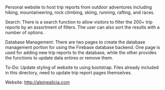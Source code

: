 Personal website to host trip reports from outdoor adventures including hiking, mountaineering, rock climbing, skiing, running, 
rafting, and races. 

Search: There is a search function to allow visitors to filter the 200+ trip reports by an assortment of filters. The user can also
sort the results with a number of options.

Database Management: There are two pages to create the database management portion for using the Firebase database backend. One page 
is used for adding new trip reports to the database, while the other provides the functions to update data entires or remove them.

To-Do: Update styling of website to using bootstrap. Files already included in this directory, need to update trip report pages themselves.

Website: http://alpinealicia.com
